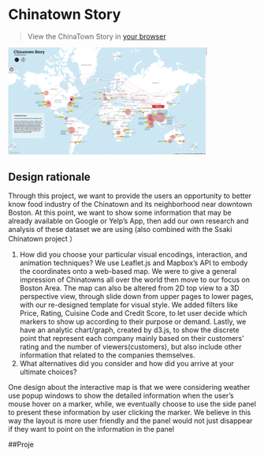 # Chinatown Story

> View the ChinaTown Story in [your browser](https://zy-zhu.github.io/Chinatown-Handbook/)
<img src="pic/image-asset.png" width=80%>

## Design rationale
Through this project, we want to provide the users an opportunity to better know food industry of the Chinatown and its neighborhood near downtown Boston. At this point, we want to show some information that may be already available on Google or Yelp’s App, then add our own research and analysis of these dataset we are using (also combined with the Ssaki Chinatown project ）
1.	How did you choose your particular visual encodings, interaction, and animation techniques? 
We use Leaflet.js and Mapbox’s API to embody the coordinates onto a web-based map. We were to give a general impression of Chinatowns all over the world then move to our focus on Boston Area. The map can also be altered from 2D top view to a 3D perspective view, through slide down from upper pages to lower pages, with our re-designed template for visual style. We added filters like Price, Rating, Cuisine Code and Credit Score, to let user decide which markers to show up according to their purpose or demand. Lastly, we have an analytic chart/graph, created by d3.js, to show the discrete point that represent each company mainly based on their customers’ rating and the number of viewers(customers), but also include other information that related to the companies themselves.
2.	What alternatives did you consider and how did you arrive at your ultimate choices?

One design about the interactive map is that we were considering weather use popup windows to show the detailed information when the user’s mouse hover on a marker, while, we eventually choose to use the side panel to present these information by user clicking the marker. We believe in this way the layout is more user friendly and the panel would not just disappear if they want to point on the information in the panel 

##Proje

